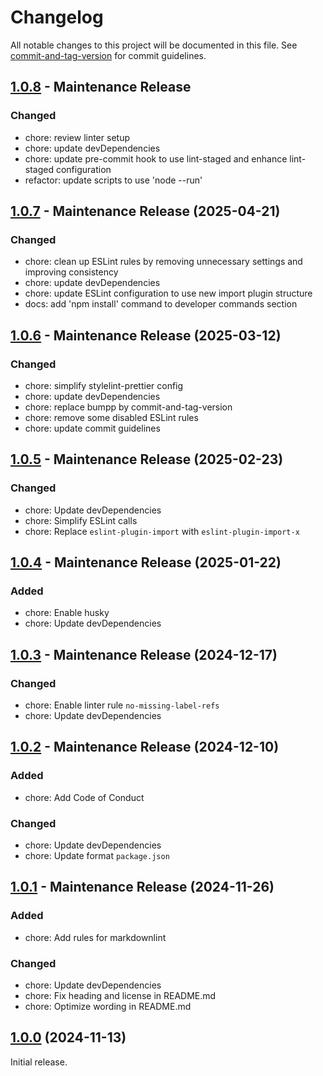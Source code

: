 # Changelog

All notable changes to this project will be documented in this file. See [commit-and-tag-version](https://github.com/absolute-version/commit-and-tag-version) for commit guidelines.

## [1.0.8](https://github.com/KristjanESPERANTO/MMM-Forum/compare/v1.0.7...v1.0.8) - Maintenance Release

### Changed

- chore: review linter setup
- chore: update devDependencies
- chore: update pre-commit hook to use lint-staged and enhance lint-staged configuration
- refactor: update scripts to use 'node --run'

## [1.0.7](https://github.com/KristjanESPERANTO/MMM-Forum/compare/v1.0.6...v1.0.7) - Maintenance Release (2025-04-21)

### Changed

- chore: clean up ESLint rules by removing unnecessary settings and improving consistency
- chore: update devDependencies
- chore: update ESLint configuration to use new import plugin structure
- docs: add 'npm install' command to developer commands section

## [1.0.6](https://github.com/KristjanESPERANTO/MMM-Forum/compare/v1.0.5...v1.0.6) - Maintenance Release (2025-03-12)

### Changed

- chore: simplify stylelint-prettier config
- chore: update devDependencies
- chore: replace bumpp by commit-and-tag-version
- chore: remove some disabled ESLint rules
- chore: update commit guidelines

## [1.0.5](https://github.com/KristjanESPERANTO/MMM-Forum/compare/v1.0.4...v1.0.5) - Maintenance Release (2025-02-23)

### Changed

- chore: Update devDependencies
- chore: Simplify ESLint calls
- chore: Replace `eslint-plugin-import` with `eslint-plugin-import-x`

## [1.0.4](https://github.com/KristjanESPERANTO/MMM-Forum/compare/v1.0.3...v1.0.4) - Maintenance Release (2025-01-22)

### Added

- chore: Enable husky
- chore: Update devDependencies

## [1.0.3](https://github.com/KristjanESPERANTO/MMM-Forum/compare/v1.0.2...v1.0.3) - Maintenance Release (2024-12-17)

### Changed

- chore: Enable linter rule `no-missing-label-refs`
- chore: Update devDependencies

## [1.0.2](https://github.com/KristjanESPERANTO/MMM-Forum/compare/v1.0.1...v1.0.2) - Maintenance Release (2024-12-10)

### Added

- chore: Add Code of Conduct

### Changed

- chore: Update devDependencies
- chore: Update format `package.json`

## [1.0.1](https://github.com/KristjanESPERANTO/MMM-Forum/compare/v1.0.0...v1.0.1) - Maintenance Release (2024-11-26)

### Added

- chore: Add rules for markdownlint

### Changed

- chore: Update devDependencies
- chore: Fix heading and license in README.md
- chore: Optimize wording in README.md

## [1.0.0](https://github.com/KristjanESPERANTO/MMM-Forum/releases/tag/v1.0.0) (2024-11-13)

Initial release.

